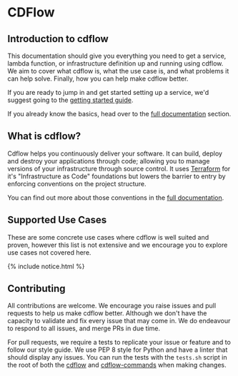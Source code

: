 # CDFlow

## Introduction to cdflow

This documentation should give you everything you need to get a service, lambda function, or infrastructure definition up and running using cdflow. We aim to cover what cdflow is, what the use case is, and what problems it can help solve. Finally, how you can help make cdflow better.

If you are ready to jump in and get started setting up a service, we'd suggest going to the [getting started guide](cdflow/getting-started).

If you already know the basics, head over to the [full documentation]() section.

What is cdflow?
---------------

Cdflow helps you continuously deliver your software. It can build, deploy and destroy your applications through code; allowing you to manage versions of your infrastructure through source control. It uses [Terraform](https://www.terraform.io/intro/index.html) for it's "Infrastructure as Code" foundations but lowers the barrier to entry by enforcing conventions on the project structure.

You can find out more about those conventions in the [full documentation]().

Supported Use Cases
--------------------

These are some concrete use cases where cdflow is well suited and proven, however this list is not extensive and we encourage you to explore use cases not covered here.

{% include notice.html %}


Contributing
------------

All contributions are welcome. We encourage you raise issues and pull requests to help us make cdflow better. Although we don't have the capacity to validate and fix every issue that may come in. We do endeavour to respond to all issues, and merge PRs in due time.

For pull requests, we require a tests to replicate your issue or feature and to follow our style guide. We use PEP 8 style for Python and have a linter that should display any issues. You can run the tests with the `tests.sh` script in the root of both the [cdflow](https://github.com/mergermarket/cdflow) and [cdflow-commands](https://github.com/mergermarket/cdflow-commands) when making changes.
